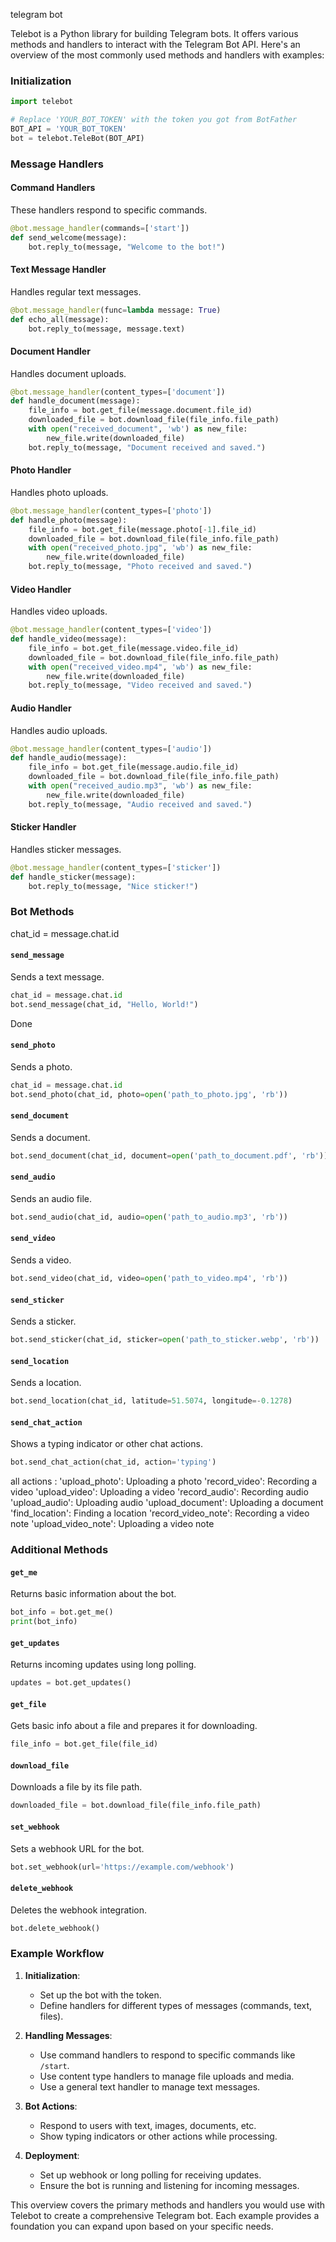 telegram bot

Telebot is a Python library for building Telegram bots. It offers various methods and handlers to interact with the Telegram Bot API. Here's an overview of the most commonly used methods and handlers with examples:

### Initialization
```python
import telebot

# Replace 'YOUR_BOT_TOKEN' with the token you got from BotFather
BOT_API = 'YOUR_BOT_TOKEN'
bot = telebot.TeleBot(BOT_API)
```

### Message Handlers

#### Command Handlers
These handlers respond to specific commands.
```python
@bot.message_handler(commands=['start'])
def send_welcome(message):
    bot.reply_to(message, "Welcome to the bot!")
```

#### Text Message Handler
Handles regular text messages.
```python
@bot.message_handler(func=lambda message: True)
def echo_all(message):
    bot.reply_to(message, message.text)
```

#### Document Handler
Handles document uploads.
```python
@bot.message_handler(content_types=['document'])
def handle_document(message):
    file_info = bot.get_file(message.document.file_id)
    downloaded_file = bot.download_file(file_info.file_path)
    with open("received_document", 'wb') as new_file:
        new_file.write(downloaded_file)
    bot.reply_to(message, "Document received and saved.")
```

#### Photo Handler
Handles photo uploads.
```python
@bot.message_handler(content_types=['photo'])
def handle_photo(message):
    file_info = bot.get_file(message.photo[-1].file_id)
    downloaded_file = bot.download_file(file_info.file_path)
    with open("received_photo.jpg", 'wb') as new_file:
        new_file.write(downloaded_file)
    bot.reply_to(message, "Photo received and saved.")
```

#### Video Handler
Handles video uploads.
```python
@bot.message_handler(content_types=['video'])
def handle_video(message):
    file_info = bot.get_file(message.video.file_id)
    downloaded_file = bot.download_file(file_info.file_path)
    with open("received_video.mp4", 'wb') as new_file:
        new_file.write(downloaded_file)
    bot.reply_to(message, "Video received and saved.")
```

#### Audio Handler
Handles audio uploads.
```python
@bot.message_handler(content_types=['audio'])
def handle_audio(message):
    file_info = bot.get_file(message.audio.file_id)
    downloaded_file = bot.download_file(file_info.file_path)
    with open("received_audio.mp3", 'wb') as new_file:
        new_file.write(downloaded_file)
    bot.reply_to(message, "Audio received and saved.")
```

#### Sticker Handler
Handles sticker messages.
```python
@bot.message_handler(content_types=['sticker'])
def handle_sticker(message):
    bot.reply_to(message, "Nice sticker!")
```

### Bot Methods

chat_id = message.chat.id
#### `send_message`
Sends a text message.
```python
chat_id = message.chat.id
bot.send_message(chat_id, "Hello, World!")
```
Done

#### `send_photo`
Sends a photo.
```python
chat_id = message.chat.id
bot.send_photo(chat_id, photo=open('path_to_photo.jpg', 'rb'))
```

#### `send_document`
Sends a document.
```python
bot.send_document(chat_id, document=open('path_to_document.pdf', 'rb'))
```

#### `send_audio`
Sends an audio file.
```python
bot.send_audio(chat_id, audio=open('path_to_audio.mp3', 'rb'))
```

#### `send_video`
Sends a video.
```python
bot.send_video(chat_id, video=open('path_to_video.mp4', 'rb'))
```

#### `send_sticker`
Sends a sticker.
```python
bot.send_sticker(chat_id, sticker=open('path_to_sticker.webp', 'rb'))
```

#### `send_location`
Sends a location.
```python
bot.send_location(chat_id, latitude=51.5074, longitude=-0.1278)
```



#### `send_chat_action`
Shows a typing indicator or other chat actions.
```python
bot.send_chat_action(chat_id, action='typing')
```
all  actions :
'upload_photo': Uploading a photo
'record_video': Recording a video
'upload_video': Uploading a video
'record_audio': Recording audio
'upload_audio': Uploading audio
'upload_document': Uploading a document
'find_location': Finding a location
'record_video_note': Recording a video note
'upload_video_note': Uploading a video note

### Additional Methods

#### `get_me`
Returns basic information about the bot.
```python
bot_info = bot.get_me()
print(bot_info)
```

#### `get_updates`
Returns incoming updates using long polling.
```python
updates = bot.get_updates()
```

#### `get_file`
Gets basic info about a file and prepares it for downloading.
```python
file_info = bot.get_file(file_id)
```

#### `download_file`
Downloads a file by its file path.
```python
downloaded_file = bot.download_file(file_info.file_path)
```

#### `set_webhook`
Sets a webhook URL for the bot.
```python
bot.set_webhook(url='https://example.com/webhook')
```

#### `delete_webhook`
Deletes the webhook integration.
```python
bot.delete_webhook()
```

### Example Workflow

1. **Initialization**:
   - Set up the bot with the token.
   - Define handlers for different types of messages (commands, text, files).

2. **Handling Messages**:
   - Use command handlers to respond to specific commands like `/start`.
   - Use content type handlers to manage file uploads and media.
   - Use a general text handler to manage text messages.

3. **Bot Actions**:
   - Respond to users with text, images, documents, etc.
   - Show typing indicators or other actions while processing.

4. **Deployment**:
   - Set up webhook or long polling for receiving updates.
   - Ensure the bot is running and listening for incoming messages.

This overview covers the primary methods and handlers you would use with Telebot to create a comprehensive Telegram bot. Each example provides a foundation you can expand upon based on your specific needs.